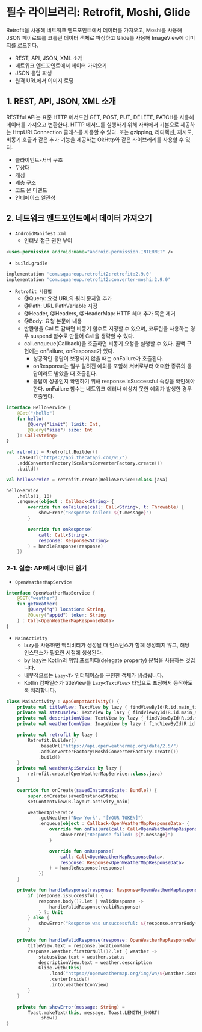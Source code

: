 # 필수 라이브러리: Retrofit, Moshi, Glide

Retrofit을 사용해 네트워크 엔드포인트에서 데이터를 가져오고, Moshi를 사용해 JSON 페이로드를 코틀린 데이터 객체로 파싱하고 Glide를 사용해 ImageView에 이미지를 로드한다.

 - REST, API, JSON, XML 소개
 - 네트워크 엔드포인트에서 데이터 가져오기
 - JSON 응답 파싱
 - 원격 URL에서 이미지 로딩

## 1. REST, API, JSON, XML 소개

RESTful API는 표준 HTTP 메서드인 GET, POST, PUT, DELETE, PATCH를 사용해 데이터를 가져오고 변환한다. HTTP 메서드를 실행하기 위해 자바에서 기본으로 제공하는 HttpURLConnection 클래스를 사용할 수 있다. 또는 gzipping, 리디렉션, 재시도, 비동기 호출과 같은 추가 기능을 제공하는 OkHttp와 같은 라이브러리를 사용할 수 있다.
 - 클라이언트-서버 구조
 - 무상태
 - 캐싱
 - 계층 구조
 - 코드 온 디맨드
 - 인터페이스 일관성

## 2. 네트워크 엔드포인트에서 데이터 가져오기

 - `AndroidManifest.xml`
    - 인터넷 접근 권한 부여
```xml
<uses-permission android:name="android.permission.INTERNET" />
```

 - `build.gradle`
```groovy
implementation 'com.squareup.retrofit2:retrofit:2.9.0'
implementation 'com.squareup.retrofit2:converter-moshi:2.9.0'
```

 - `Retrofit 사용법`
    - @Query: 요청 URL의 쿼리 문자열 추가
    - @Path: URL PathVariable 지정
    - @Header, @Headers, @HeaderMap: HTTP 헤더 추가 혹은 제거
    - @Body: 요청 본문에 내용
    - 반환형을 Call로 감싸면 비동기 함수로 지정할 수 있으며, 코루틴을 사용하는 경우 suspend 함수로 만들어 Call을 생략할 수 있다.
    - call.enqueue(Callback)을 호출하면 비동기 요청을 실행할 수 있다. 콜백 구현에는 onFailure, onResponse가 있다.
        - 성공적인 응답이 보장되지 않을 때는 onFailure가 호출된다.
        - onResponse는 일부 알려진 예외를 포함해 서버로부터 어떠한 종류의 응답이라도 받았을 때 호출된다.
        - 응답이 성공인지 확인하기 위해 response.isSuccessful 속성을 확인해야 한다. onFailure 함수는 네트워크 에러나 예상치 못한 예외가 발생한 경우 호출된다.
```kotlin
interface HelloService {
    @Get("/hello")
    fun hello(
        @Query("limit") limit: Int,
        @Query("size") size: Int
    ): Call<String>
}

val retrofit = Rretrofit.Builder()
    .baseUrl("https://api.thecatapi.com/v1/")
    .addConverterFactory(ScalarsConverterFactory.create())
    .build()

val helloService = retrofit.create(HelloService::class.java)

helloService
    .hello(1, 10)
    .enqueue(object : Callback<String> {
        override fun onFailure(call: Call<String>, t: Throwable) {
            showError("Response failed: ${t.message}")
        }

        override fun onResponse(
            call: Call<String>,
            response: Response<String>
        ) = handleResponse(response)
    })
```

### 2-1. 실습: API에서 데이터 읽기

 - `OpenWeatherMapService`
```kotlin
interface OpenWeatherMapService {
    @GET("weather")
    fun getWeather(
        @Query("q") location: String,
        @Query("appid") token: String
    ) : Call<OpenWeatherMapResponseData>
}
```

 - `MainActivity`
    - lazy를 사용하면 액티비티가 생성될 때 인스턴스가 함꼐 생성되지 않고, 해당 인스턴스가 필요한 시점에 생성된다.
    - by lazy는 Kotlin의 위임 프로퍼티(delegate property) 문법을 사용하는 것입니다.
    - 내부적으로는 `Lazy<T>` 인터페이스를 구현한 객체가 생성됩니다.
    - Kotlin 컴파일러가 titleView를 `Lazy<TextView>` 타입으로 포장해서 동작하도록 처리합니다.
```kotlin
class MainActivity : AppCompatActivity() {
    private val titleView: TextView by lazy { findViewById(R.id.main_title) }
    private val statusView: TextView by lazy { findViewById(R.id.main_status) }
    private val descriptionView: TextView by lazy { findViewById(R.id.main_description) }
    private val weatherIconView: ImageView by lazy { findViewById(R.id.main_weather_icon) }

    private val retrofit by lazy {
        Retrofit.Builder()
            .baseUrl("https://api.openweathermap.org/data/2.5/")
            .addConverterFactory(MoshiConverterFactory.create())
            .build()
    }
    private val weatherApiService by lazy {
        retrofit.create(OpenWeatherMapService::class.java)
    }

    override fun onCreate(savedInstanceState: Bundle?) {
        super.onCreate(savedInstanceState)
        setContentView(R.layout.activity_main)

        weatherApiService
            .getWeather("New York", "[YOUR TOKEN]")
            .enqueue(object : Callback<OpenWeatherMapResponseData> {
                override fun onFailure(call: Call<OpenWeatherMapResponseData>, t: Throwable) {
                    showError("Response failed: ${t.message}")
                }

                override fun onResponse(
                    call: Call<OpenWeatherMapResponseData>,
                    response: Response<OpenWeatherMapResponseData>
                ) = handleResponse(response)
            })
    }

    private fun handleResponse(response: Response<OpenWeatherMapResponseData>) =
        if (response.isSuccessful) {
            response.body()?.let { validResponse ->
                handleValidResponse(validResponse)
            } ?: Unit
        } else {
            showError("Response was unsuccessful: ${response.errorBody()}")
        }

    private fun handleValidResponse(response: OpenWeatherMapResponseData) {
        titleView.text = response.locationName
        response.weather.firstOrNull()?.let { weather ->
            statusView.text = weather.status
            descriptionView.text = weather.description
            Glide.with(this)
                .load("https://openweathermap.org/img/wn/${weather.icon}@2x.png")
                .centerInside()
                .into(weatherIconView)
        }
    }

    private fun showError(message: String) =
        Toast.makeText(this, message, Toast.LENGTH_SHORT)
            .show()
}
```

